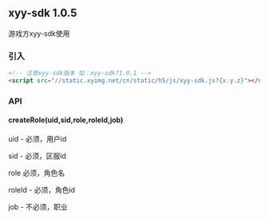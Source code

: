 ## xyy-sdk 1.0.5

游戏方xyy-sdk使用

### 引入
```html
<!-- 注意xyy-sdk版本 如：xyy-sdk?1.0.1 -->
<script src="//static.xyimg.net/cn/static/h5/js/xyy-sdk.js?{x.y.z}"></script>
```
### API
#### createRole(uid,sid,role,roleId,job)
uid - 必须，用户id

sid - 必须，区服id

role  必须，角色名

roleId - 必须，角色id

job - 不必须，职业

